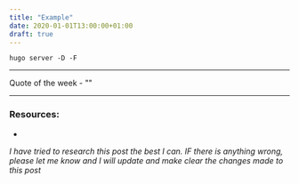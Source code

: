 ```yaml
---
title: "Example"
date: 2020-01-01T13:00:00+01:00
draft: true
---
```


`hugo server -D -F`

---

Quote of the week - ""

---

### Resources:

- []()

*I have tried to research this post the best I can. IF there is anything wrong, please let me know and I will update and make clear the changes made to this post*